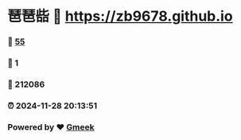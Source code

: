 # 琶琶啙 :link: https://zb9678.github.io 
### :page_facing_up: [55](https://zb9678.github.io/tag.html) 
### :speech_balloon: 1 
### :hibiscus: 212086 
### :alarm_clock: 2024-11-28 20:13:51 
### Powered by :heart: [Gmeek](https://github.com/Meekdai/Gmeek)
